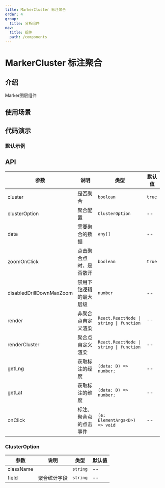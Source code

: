 ```yaml
---
title: MarkerCluster 标注聚合
order: 4
group:
  title: 分析组件
nav:
  title: 组件
  path: /components
---
```


# MarkerCluster 标注聚合

## 介绍

Marker图层组件

## 使用场景

## 代码演示

### 默认示例

<code src="./demos/default.tsx"></code>

## API

| 参数 | 说明 | 类型 | 默认值 |
| --- | --- | --- | --- |
|cluster|是否聚合|`boolean`|`true`|
|clusterOption|聚合配置|`ClusterOption`| -- |
| data | 需要聚合的数据 | `any[]` | -- |
| zoomOnClick | 点击聚合点时，是否散开 | `boolean` | `true` |
| disabledDrillDownMaxZoom | 禁用下钻逻辑的最大层级 | `number` | -- |
| render | 非聚合点自定义渲染 | `React.ReactNode \| string \| function` | -- |
| renderCluster | 聚合点自定义渲染 | `React.ReactNode \| string \| function` | -- |
| getLng | 获取标注的经度 | `(data: D) => number;` | -- |
| getLat | 获取标注的维度 | `(data: D) => number;` | -- |
| onClick | 标注、聚合点的点击事件 | `(e: ElementArgs<D>) => void` | -- |


### ClusterOption


| 参数 | 说明 | 类型 | 默认值 |
| --- | --- | --- | --- |
|className||`string`| -- |
|field|聚合统计字段|`string`| -- |
